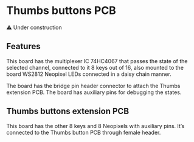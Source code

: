 # Thumbs buttons PCB

⚠️ Under construction

## Features

This board has the multiplexer IC 74HC4067 that passes the state of the selected channel, connected to it 8 keys out of 16, also mounted to the board WS2812 Neopixel LEDs connected in a daisy chain manner. 

The board has the bridge pin header connector to attach the Thumbs extension PCB. The board has auxiliary pins for debugging the states.

## Thumbs buttons extension PCB

This board has the other 8 keys and 8 Neopixels with auxiliary pins. It’s connected to the Thumbs button PCB through female header.
